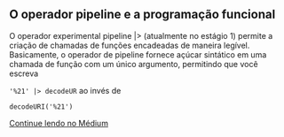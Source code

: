 ## O operador pipeline e a programação funcional

O operador experimental pipeline |> (atualmente no estágio 1) permite a criação de chamadas de funções encadeadas de maneira legível. Basicamente, o operador de pipeline fornece açúcar sintático em uma chamada de função com um único argumento, permitindo que você escreva

```'%21' |> decodeUR```
ao invés de

```decodeURI('%21')```

[Continue lendo no Médium](...)